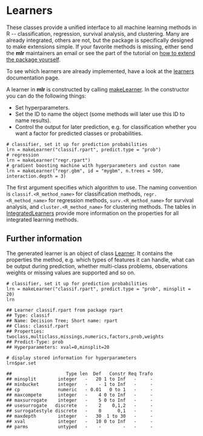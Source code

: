 Learners
========

These classes provide a unified interface to all machine learning methods in R
-- classification, regression, survival analysis, and clustering.
Many are already integrated,
others are not, but the package is specifically designed to make
extensions simple. If your favorite methods is missing, either
send the **mlr** maintainers an email or see the part of the tutorial
on [how to extend the package yourself](create_learner.md).

To see which learners are already implemented, have a look at the [learners](http://berndbischl.github.io/mlr/man/learners.html) documentation page.

A learner in **mlr** is constructed by calling [makeLearner](http://berndbischl.github.io/mlr/man/makeLearner.html).
In the constructor you can do the following things:

* Set hyperparameters.
* Set the ID to name the object (some methods will later use this ID to name results).
* Control the output for later prediction, e.g. for classification
  whether you want a factor for predicted classes or probabilities.


```splus
# classifier, set it up for prediction probabilities
lrn = makeLearner("classif.rpart", predict.type = "prob")
# regression
lrn = makeLearner("regr.rpart")
# gradient boosting machine with hyperparameters and custon name
lrn = makeLearner("regr.gbm", id = "mygbm", n.trees = 500, interaction.depth = 3)
```


The first argument specifies which algorithm to use.
The naming convention is ``classif.<R_method_name>`` for
classification methods, ``regr.<R_method_name>`` for regression methods,
``surv.<R_method_name>`` for survival analysis, and ``cluster.<R_method_name>``
for clustering methods.
The tables in [IntegratedLearners](../integrated_learners.md) provide more
information on the properties for all integrated learning methods.

Further information
-------------------

The generated learner is an object of class [Learner](http://berndbischl.github.io/mlr/man/makeLearner.html).
It contains the properties the method, e.g. which types of features it can handle,
what can be output during prediction, whether multi-class problems,
observations weights or missing values are supported and so on.


```splus
# classifier, set it up for prediction probabilities
lrn = makeLearner("classif.rpart", predict.type = "prob", minsplit = 20)
lrn
```

```
## Learner classif.rpart from package rpart
## Type: classif
## Name: Decision Tree; Short name: rpart
## Class: classif.rpart
## Properties: twoclass,multiclass,missings,numerics,factors,prob,weights
## Predict-Type: prob
## Hyperparameters: xval=0,minsplit=20
```

```splus
# display stored information for hyperparameters
lrn$par.set
```

```
##                    Type len  Def   Constr Req Trafo
## minsplit        integer   -   20 1 to Inf   -     -
## minbucket       integer   -    - 1 to Inf   -     -
## cp              numeric   - 0.01   0 to 1   -     -
## maxcompete      integer   -    4 0 to Inf   -     -
## maxsurrogate    integer   -    5 0 to Inf   -     -
## usesurrogate   discrete   -    2    0,1,2   -     -
## surrogatestyle discrete   -    0      0,1   -     -
## maxdepth        integer   -   30  1 to 30   -     -
## xval            integer   -   10 0 to Inf   -     -
## parms           untyped   -    -        -   -     -
```


